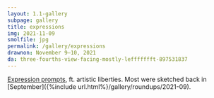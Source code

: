 ```yaml
---
layout: 1.1-gallery
subpage: gallery
title: expressions
img: 2021-11-09
smolfile: jpg
permalink: /gallery/expressions
drawnon: November 9–10, 2021
da: three-fourths-view-facing-mostly-leffffffft-897531837
---
```

<a href="https://twitter.com/MagicalPouch/status/1245564900329443328" target="_blank">Expression prompts</a>, ft. artistic liberties. Most were sketched back in [September]({%include url.html%}/gallery/roundups/2021-09).